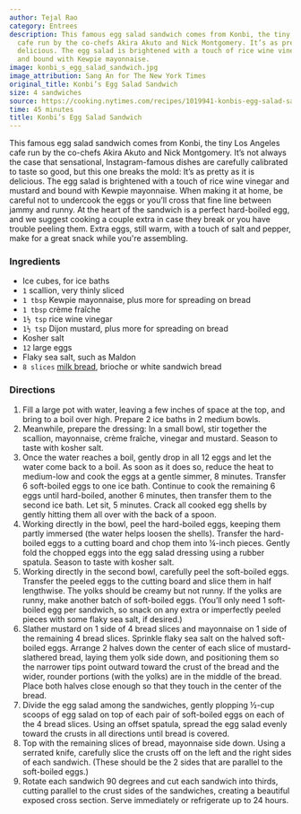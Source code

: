 ```yaml
---
author: Tejal Rao
category: Entrees
description: This famous egg salad sandwich comes from Konbi, the tiny Los Angeles
  cafe run by the co-chefs Akira Akuto and Nick Montgomery. It’s as pretty as it is
  delicious. The egg salad is brightened with a touch of rice wine vinegar and mustard
  and bound with Kewpie mayonnaise.
image: konbi_s_egg_salad_sandwich.jpg
image_attribution: Sang An for The New York Times
original_title: Konbi’s Egg Salad Sandwich
size: 4 sandwiches
source: https://cooking.nytimes.com/recipes/1019941-konbis-egg-salad-sandwich
time: 45 minutes
title: Konbi’s Egg Salad Sandwich
---
```

This famous egg salad sandwich comes from Konbi, the tiny Los Angeles cafe run by the co-chefs Akira Akuto and Nick Montgomery. It’s not always the case that sensational, Instagram-famous dishes are carefully calibrated to taste so good, but this one breaks the mold: It’s as pretty as it is delicious. The egg salad is brightened with a touch of rice wine vinegar and mustard and bound with Kewpie mayonnaise. When making it at home, be careful not to undercook the eggs or you’ll cross that fine line between jammy and runny. At the heart of the sandwich is a perfect hard-boiled egg, and we suggest cooking a couple extra in case they break or you have trouble peeling them. Extra eggs, still warm, with a touch of salt and pepper, make for a great snack while you're assembling.

### Ingredients

* Ice cubes, for ice baths
* `1` scallion, very thinly sliced
* `1 tbsp` Kewpie mayonnaise, plus more for spreading on bread
* `1 tbsp` crème fraîche
* `1½ tsp` rice wine vinegar
* `1½ tsp` Dijon mustard, plus more for spreading on bread
* Kosher salt
* `12` large eggs
* Flaky sea salt, such as Maldon
* `8 slices` [milk bread](https://cooking.nytimes.com/recipes/1016275-japanese-milk-bread), brioche or white sandwich bread

### Directions

1. Fill a large pot with water, leaving a few inches of space at the top, and bring to a boil over high. Prepare 2 ice baths in 2 medium bowls.
2. Meanwhile, prepare the dressing: In a small bowl, stir together the scallion, mayonnaise, crème fraîche, vinegar and mustard. Season to taste with kosher salt.
3. Once the water reaches a boil, gently drop in all 12 eggs and let the water come back to a boil. As soon as it does so, reduce the heat to medium-low and cook the eggs at a gentle simmer, 8 minutes. Transfer 6 soft-boiled eggs to one ice bath. Continue to cook the remaining 6 eggs until hard-boiled, another 6 minutes, then transfer them to the second ice bath. Let sit, 5 minutes. Crack all cooked egg shells by gently hitting them all over with the back of a spoon.
4. Working directly in the bowl, peel the hard-boiled eggs, keeping them partly immersed (the water helps loosen the shells). Transfer the hard-boiled eggs to a cutting board and chop them into ¼-inch pieces. Gently fold the chopped eggs into the egg salad dressing using a rubber spatula. Season to taste with kosher salt.
5. Working directly in the second bowl, carefully peel the soft-boiled eggs. Transfer the peeled eggs to the cutting board and slice them in half lengthwise. The yolks should be creamy but not runny. If the yolks are runny, make another batch of soft-boiled eggs. (You’ll only need 1 soft-boiled egg per sandwich, so snack on any extra or imperfectly peeled pieces with some flaky sea salt, if desired.)
6. Slather mustard on 1 side of 4 bread slices and mayonnaise on 1 side of the remaining 4 bread slices. Sprinkle flaky sea salt on the halved soft-boiled eggs. Arrange 2 halves down the center of each slice of mustard-slathered bread, laying them yolk side down, and positioning them so the narrower tips point outward toward the crust of the bread and the wider, rounder portions (with the yolks) are in the middle of the bread. Place both halves close enough so that they touch in the center of the bread.
7. Divide the egg salad among the sandwiches, gently plopping ½-cup scoops of egg salad on top of each pair of soft-boiled eggs on each of the 4 bread slices. Using an offset spatula, spread the egg salad evenly toward the crusts in all directions until bread is covered.
8. Top with the remaining slices of bread, mayonnaise side down. Using a serrated knife, carefully slice the crusts off on the left and the right sides of each sandwich. (These should be the 2 sides that are parallel to the soft-boiled eggs.)
9. Rotate each sandwich 90 degrees and cut each sandwich into thirds, cutting parallel to the crust sides of the sandwiches, creating a beautiful exposed cross section. Serve immediately or refrigerate up to 24 hours.